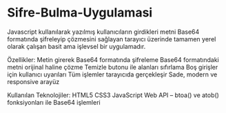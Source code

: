 # Sifre-Bulma-Uygulamasi
Javascript kullanılarak yazılmış kullanıcıların girdikleri metni Base64 formatında şifreleyip çözmesini sağlayan tarayıcı üzerinde tamamen yerel olarak çalışan basit ama işlevsel bir uygulamadır. 

Özellikler:
Metin girerek Base64 formatında şifreleme
Base64 formatındaki metni orijinal haline çözme
Temizle butonu ile alanları sıfırlama
Boş girişler için kullanıcı uyarıları
Tüm işlemler tarayıcıda gerçekleşir 
Sade, modern ve responsive arayüz

Kullanılan Teknolojiler:
HTML5 
CSS3
JavaScript 
Web API – btoa() ve atob() fonksiyonları ile Base64 işlemleri
